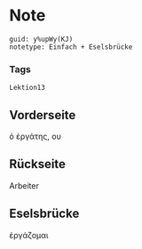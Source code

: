 # Note
```
guid: y%upWy(KJ)
notetype: Einfach + Eselsbrücke
```

### Tags
```
Lektion13
```

## Vorderseite
ὁ ἐργάτης, ου

## Rückseite
Arbeiter

## Eselsbrücke
ἐργάζομαι

